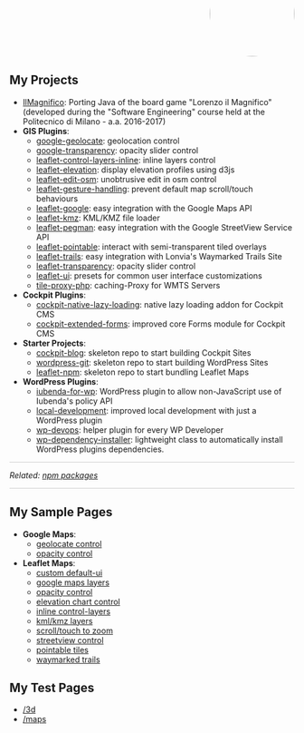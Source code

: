 <p align="right" style="margin-top: -70px; text-align: right;">
  <a href="https://github.com/Raruto">
    <img style="border-radius:50%;" src="https://avatars.githubusercontent.com/u/9614886?s=400" height="150" />
  </a>
</p>
<p align="center" style="display:none;">
  <a href="https://raruto.github.io/">View at raruto.github.io</a>
 </p>

## My Projects
- [IlMagnifico](https://raruto.github.io/IlMagnifico): Porting Java of the board game "Lorenzo il Magnifico" (developed during the "Software Engineering" course held at the Politecnico di Milano - a.a. 2016-2017)
- **GIS Plugins**:
  - [google-geolocate](https://raruto.github.io/google-geolocate): geolocation control
  - [google-transparency](https://raruto.github.io/google-transparency): opacity slider control
  - [leaflet-control-layers-inline](https://raruto.github.io/leaflet-control-layers-inline): inline layers control
  - [leaflet-elevation](https://raruto.github.io/leaflet-elevation): display elevation profiles using d3js
  - [leaflet-edit-osm](https://raruto.github.io/leaflet-edit-osm): unobtrusive edit in osm control
  - [leaflet-gesture-handling](https://raruto.github.io/leaflet-gesture-handling): prevent default map scroll/touch behaviours
  - [leaflet-google](https://raruto.github.io/leaflet-google): easy integration with the Google Maps API
  - [leaflet-kmz](https://raruto.github.io/leaflet-kmz): KML/KMZ file loader
  - [leaflet-pegman](https://raruto.github.io/leaflet-pegman): easy integration with the Google StreetView Service API
  - [leaflet-pointable](https://raruto.github.io/leaflet-pointable): interact with semi-transparent tiled overlays
  - [leaflet-trails](https://raruto.github.io/leaflet-trails): easy integration with Lonvia's Waymarked Trails Site
  - [leaflet-transparency](https://raruto.github.io/leaflet-transparency): opacity slider control
  - [leaflet-ui](https://raruto.github.io/leaflet-ui): presets for common user interface customizations
  - [tile-proxy-php](https://raruto.github.io/tile-proxy-php): caching-Proxy for WMTS Servers
- **Cockpit Plugins**:
  - [cockpit-native-lazy-loading](https://github.com/Raruto/cockpit-native-lazy-loading): native lazy loading addon for Cockpit CMS 
  - [cockpit-extended-forms](https://github.com/Raruto/cockpit-extended-forms): improved core Forms module for Cockpit CMS 
- **Starter Projects**:
  - [cockpit-blog](https://github.com/Raruto/cockpit-blog): skeleton repo to start building Cockpit Sites
  - [wordpress-git](https://raruto.github.io/wordpress-git): skeleton repo to start building WordPress Sites
  - [leaflet-npm](https://raruto.github.io/leaflet-npm): skeleton repo to start bundling Leaflet Maps
- **WordPress Plugins**:
  - [iubenda-for-wp](https://github.com/Raruto/iubenda-for-wp): WordPress plugin to allow non-JavaScript use of Iubenda's policy API 
  - [local-development](https://wordpress.org/plugins/local-development/): improved local development with just a WordPress plugin
  - [wp-devops](https://raruto.github.io/wp-devops): helper plugin for every WP Developer
  - [wp-dependency-installer](https://github.com/afragen/wp-dependency-installer): lightweight class to automatically install WordPress plugins dependencies.

<hr style="background: #ccc;">
<p><em>Related: <a href="https://www.npmjs.com/~raruto">npm packages</a></em></p>
<hr style="background: #ccc;">

## My Sample Pages
- **Google Maps**:
  - [geolocate control](/examples/google-geolocate/google-geolocate.html)
  - [opacity control](/examples/google-transparency/google-transparency.html)
- **Leaflet Maps**:
  - [custom default-ui](/leaflet-ui/examples/leaflet-ui.html)
  - [google maps layers](/examples/leaflet-google/leaflet-google.html)
  - [opacity control](/leaflet-transparency/examples/leaflet-transparency.html)
  - [elevation chart control](/leaflet-elevation/examples/leaflet-elevation_hoverable-tracks.html)
  - [inline control-layers](/leaflet-control-layers-inline/examples/leaflet-control-layers-inline.html)
  - [kml/kmz layers](/leaflet-kmz/examples/leaflet-kmz.html)
  - [scroll/touch to zoom](/leaflet-gesture-handling/examples/leaflet-gesture-handling.html)
  - [streetview control](/leaflet-pegman/examples/leaflet-pegman-lazyLoading.html)
  - [pointable tiles](/leaflet-pointable/examples/leaflet-pointable.html)
  - [waymarked trails](/leaflet-trails/examples/leaflet-trails.html)

## My Test Pages
- [/3d](/3d)
- [/maps](/maps)
